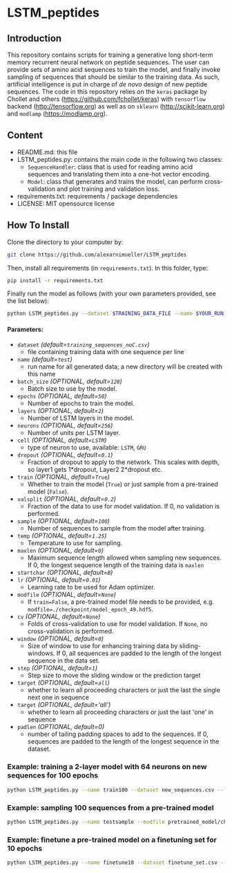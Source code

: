# LSTM_peptides
## Introduction
This repository contains scripts for training a generative long short-term memory recurrent neural network on peptide sequences. 
The user can provide sets of amino acid sequences to train the model, and finally invoke sampling of sequences that 
should be similar to the training data. As such, artificial intelligence is put in charge of *de novo* design of new 
peptide sequences. The code in this repository relies on the `keras` package by Chollet and others 
(https://github.com/fchollet/keras) with `tensorflow` backend (http://tensorflow.org) as well as on 
`sklearn` (http://scikit-learn.org) and `modlamp` (https://modlamp.org).

## Content
- README.md: this file
- LSTM_peptides.py: contains the main code in the following two classes:
  - `SequenceHandler`: class that is used for reading amino acid sequences and translating them into a one-hot vector encoding. 
  - `Model`: class that generates and trains the model, can perform cross-validation and plot training and validation loss.
 - requirements.txt: requirements / package dependencies
 - LICENSE: MIT opensource license

## How To Install
Clone the directory to your computer by:

``` bash
git clone https://github.com/alexarnimueller/LSTM_peptides
```

Then, install all requirements (in `requirements.txt`). In this folder, type: 

``` bash
pip install -r requirements.txt
```

Finally run the model as follows (with your own parameters provided, see the list below):

``` bash
python LSTM_peptides.py --dataset $TRAINING_DATA_FILE --name $YOUR_RUN_NAME  $FURTHER_OPTIONAL_PARAMETERS
```

#### Parameters:
- `dataset` *(default=`training_sequences_noC.csv`)*
  - file containing training data with one sequence per line
- `name` *(default=`test`)*
  - run name for all generated data; a new directory will be created with this name
- `batch_size` *(OPTIONAL, default=`128`)*
  - Batch size to use by the model.
- `epochs` *(OPTIONAL, default=`50`)*
  - Number of epochs to train the model.
- `layers` *(OPTIONAL, default=`2`)*
  - Number of LSTM layers in the model. 
- `neurons` *(OPTIONAL, default=`256`)*
  - Number of units per LSTM layer.
- `cell` *(OPTIONAL, default=`LSTM`)*
  - type of neuron to use, available: `LSTM`, `GRU`
- `dropout` *(OPTIONAL, default=`0.1`)*
  - Fraction of dropout to apply to the network. This scales with depth, so layer1 gets 1\*dropout, Layer2 2\*dropout
   etc.
- `train` *(OPTIONAL, default=`True`)*
  - Whether to train the model (`True`) or just sample from a pre-trained model (`False`).
- `valsplit` *(OPTIONAL, default=`0.2`)*
  - Fraction of the data to use for model validation. If 0, no validation is performed.
- `sample` *(OPTIONAL, default=`100`)*
  - Number of sequences to sample from the model after training.
- `temp` *(OPTIONAL, default=`1.25`)*
  - Temperature to use for sampling.
- `maxlen` *(OPTIONAL, default=`0`)*
  - Maximum sequence length allowed when sampling new sequences. If 0, the longest sequence length of the training 
  data is `maxlen`
- `startchar` *(OPTIONAL, default=`B`)*
- `lr` *(OPTIONAL, default=`0.01`)*
  - Learning rate to be used for Adam optimizer.
- `modfile` *(OPTIONAL, default=`None`)*
  - If `train=False`, a pre-trained model file needs to be provided, e.g. `modfile=./checkpoint/model_epoch_49.hdf5`.
- `cv` *(OPTIONAL, default=`None`)*
  - Folds of cross-validation to use for model validation. If `None`, no cross-validation is performed.
- `window` *(OPTIONAL, default=`0`)*
  - Size of window to use for enhancing training data by sliding-windows. If 0, all sequences are padded to the 
  length of the longest sequence in the data set.
- `step` *(OPTIONAL, default=`1`)*
  - Step size to move the sliding window or the prediction target
- `target` *(OPTIONAL, default=`all`)*
  - whether to learn all proceeding characters or just the last the single next one in sequence
- `target` *(OPTIONAL, default='all')*
  - whether to learn all proceeding characters or just the last 'one' in sequence
- `padlen` *(OPTIONAL, default=0)*
  - number of tailing padding spaces to add to the sequences. If 0, sequences are padded to the length of the longest 
  sequence in the dataset. 

### Example: training a 2-layer model with 64 neurons on new sequences for 100 epochs
``` bash
python LSTM_peptides.py --name train100 --dataset new_sequences.csv --layers 2 --neurons 64 --epochs 100
```

### Example: sampling 100 sequences from a pre-trained model
``` bash
python LSTM_peptides.py --name testsample --modfile pretrained_model/checkpoint/model_epoch_99.hdf5 --train False --sample 100
```

### Example: finetune a pre-trained model on a finetuning set for 10 epochs
``` bash
python LSTM_peptides.py --name finetune10 --dataset finetune_set.csv --modfile pretrained_model/checkpoint/model_epoch_99.hdf5 --epochs 10--train False --finetune True
```
